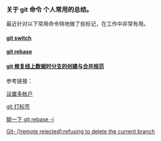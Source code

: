 ### 关于 git 命令 个人常用的总结。

最近针对以下常用命令特地做了些标记，在工作中非常有用。

#### [git switch](https://github.com/ahmek/gitt/blob/master/switch.md)

#### [git rebase](https://github.com/ahmek/gitt/blob/master/rebase.md)

#### [git 修复线上数据时分支的创建与合并规范](https://github.com/ahmek/gitt/blob/master/%E4%BF%AE%E5%A4%8D%E7%BA%BF%E4%B8%8A%E6%95%B0%E6%8D%AE%E6%97%B6%E7%9A%84%E5%88%86%E6%94%AF%E5%88%9B%E5%BB%BA%E4%B8%8E%E5%90%88%E5%B9%B6%E8%A7%84%E8%8C%83.md)


参考链接：

[设置多帐户](https://www.cnblogs.com/hanguozhi/p/10878043.html)

[git 打标签](https://git-scm.com/book/zh/v2/Git-%E5%9F%BA%E7%A1%80-%E6%89%93%E6%A0%87%E7%AD%BE)

[聊一下 git rebase -i](https://www.cnblogs.com/wangiqngpei557/p/5989292.html)
    
[Git- [!remote rejected]:refusing to delete the current branch](https://blog.csdn.net/qq_32452623/article/details/76684751)